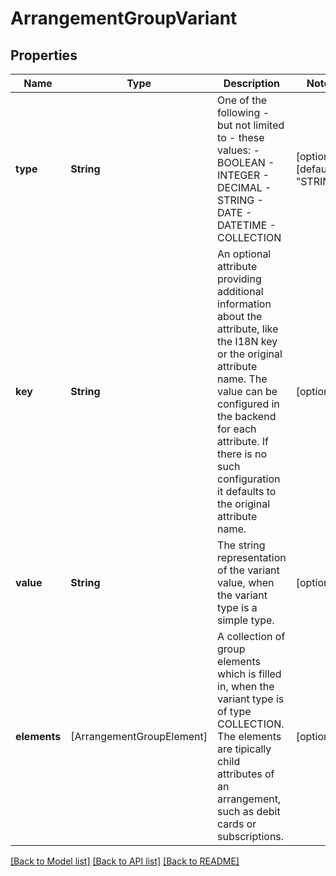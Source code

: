 # ArrangementGroupVariant

## Properties
Name | Type | Description | Notes
------------ | ------------- | ------------- | -------------
**type** | **String** | One of the following - but not limited to - these values:    - BOOLEAN   - INTEGER   - DECIMAL   - STRING   - DATE   - DATETIME    - COLLECTION  | [optional] [default to "STRING"]
**key** | **String** | An optional attribute providing additional information about the attribute, like the I18N key or the original attribute name.  The value can be configured in the backend for each attribute. If there is no such configuration it defaults to the original attribute name.  | [optional] 
**value** | **String** | The string representation of the variant value, when the variant type is a simple type. | [optional] 
**elements** | [ArrangementGroupElement] | A collection of group elements which is filled in, when the variant type is of type COLLECTION.  The elements are tipically child attributes of an arrangement, such as debit cards or subscriptions.  | [optional] 

[[Back to Model list]](../README.md#documentation-for-models) [[Back to API list]](../README.md#documentation-for-api-endpoints) [[Back to README]](../README.md)

